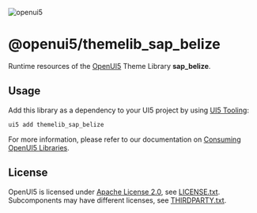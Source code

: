 ![openui5](http://openui5.org/images/OpenUI5_new_big_side.png)

# @openui5/themelib_sap_belize
Runtime resources of the [OpenUI5](https://github.com/SAP/openui5) Theme Library **sap_belize**.

## Usage
Add this library as a dependency to your UI5 project by using [UI5 Tooling](https://sap.github.io/ui5-tooling/):

```
ui5 add themelib_sap_belize
```

For more information, please refer to our documentation on [Consuming OpenUI5 Libraries](https://sap.github.io/ui5-tooling/pages/OpenUI5/).

## License
OpenUI5 is licensed under [Apache License 2.0](https://www.apache.org/licenses/LICENSE-2.0), see [LICENSE.txt](LICENSE.txt).
Subcomponents may have different licenses, see [THIRDPARTY.txt](THIRDPARTY.txt).
